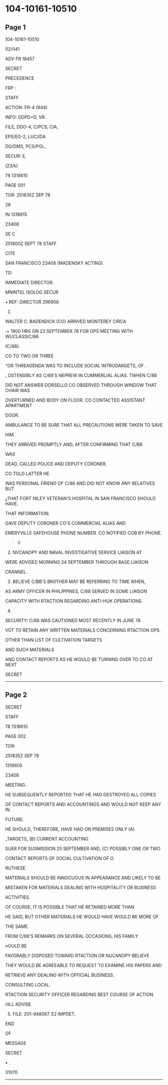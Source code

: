 # 104-10161-10510

## Page 1

104-10161-10510

02/041

ADV FR 18457

SECRET

PRECEDENCE

FRP :

STAFF

ACTION: FR-4 (944)

INFO: DDPD=D, VR.

FILE, DDO-4, C/PCS, CIA,

EPS/EG-2, LUC/IDA

DG/DMS, PCS/PGL,

SECUR-3,

(23/k)

78 1318615

PAGE 001

TOR: 251835Z SEP 78

28

IN 1318615

23408

SE C

251800Z SEPT 78 STAFF

CITE

SAN FRANCISCO 23408 (MADENSKY ACTING)

TD:

IMMEDIATE DIRECTOR.

MNINTEL ISOLOG SECUR

• REF: DIRECTOR 296906

1.

WALTER C. BADENDICK (CO) ARRIVED MONTEREY CIRCA

:= 1900 HRS ON 23 SEPTEMBER 78 FOR OPS MEETING WITH WUCLASSIC/88

(C/88).

CO TO TWO OR THREE

"OR THREAGENDA WAS TO INCLUDE SOCIAL INTRODARGETS, OF .

, OSTENSIBLY AS C/88'S NEPREW IN CUMMERLIAL ALIAS. TWHEN C/88

DID NOT ANSWER DORSELLO CO OBSERVED THROUGH WINDOW THAT CHAIR WAS

OVERTURNED AND BODY ON FLOOR. CO CONTACTED ASSISTANT APARTMENT

DOOR.

AMBULANCE TO BE SURE THAT ALL PRECAUTIONS WERE TAKEN TO SAVE

HIM.

THEY ARRIVED PROMPTLY AND, AFTER CONFIRMING THAT C/B8

WAS

DEAD, CALLED POLICE AND DEPUTY CORONER.

CO TOLD LATTER HE

WAS PERSONAL FRIEND OF C/88 AND DID NOT KNOW ANY RELATIVES BUT

¿THAT FORT NILEY VETERAN'S HOSPITAL IN SAN FRANCISCO SHOULD HAVE.

THAT INFORMATION.

GAVE DEPUTY CORONER CO'S COMMERCIAL ALIAS AND

EMERYVILLE SAFEHOUSE PHONE NUMBER. CO NOTIFIED COB BY PHONE.

>9

2. NVCANOPY AND NAVAL INVESTIGATIVE SERVICE LIAISON AT

WERE ADVISED MORNING 24 SEPTEMBER THROUGH BASE LIAISON

CRANNEL.

3. BELIEVE C/BB'S BROTHER MAY BE REFERRING TO TIME WHEN,

AS ARMY OFFICER IN PHILIPPINES, C/88 SERVED IN SOME LIAISON

CAPACITY WITH RTACTION REGARDING ANTI-HUK OPERATIONS.

4.

SECURITY: C/88 WAS CAUTIONED MOST RECENTLY IN JUNE 78

VOT TO RETAIN ANY WRITTEN MATERIALS CONCERNING RTACTION OPS.

OTHER THAN LIST OF CULTIVATION TARGETS

AND SUCH MATERIALS

AND CONTACT REPORTS AS HE WOULD BE TURNING OVER TO CO AT NEXT

SECRET

---

## Page 2

SECRET

STAFF

78 1318615

PAGE 002

TOR:

251835Z SEP 78

1318605

23408

MEETING.

HE SUBSEQUENTLY REPORTED THAT HE HAD DESTROYED ALL COPIES

OF CONTACT REPORTS AND ACCOUNTINGS AND WOULD NOT KEEP ANY IN

FUTURE.

HE SHOULD, THEREFORE, HAVE HAD ON PREMISES ONLY (A)

_TARGETS, (B) CURRENT ACCOUNTING

SUER FOR SUSMISSION 25 SEPTEMBER AND, (C) POSSIBLY ONE OR TWO

CONTACT REPORTS OF SOCIAL CULTIVATION OF O

RUTHESE

MATERIALS SHOULD BE INNOCUOUS IN APPEARANCE AND LIKELY TO BE

MISTAKEN FOR MATERIALS DEALING WITH HOSPITALITY OR BUSINESS

ACTIVITIES.

OF COURSE, IT IS POSSIBLE THAT HE RETAINED MORE THAN

HE SAID, BUT OTHER MATERIALS HE WOULD HAVE WOULD BE MORE OF

THE SAME.

FROM C/88'S REMARKS ON SEVERAL OCCASIONS, HIS FAMILY

nOULD BE

FAVORABLY DISPOSED TOWARD RTACTION OR NUCANOPY BELIEVE

THEY WOULD BE AGREEABLE TO REQUEST TO EXAMINE HIS PAPERS AND

RETRIEVE ANY DEALING WITH OFFICIAL BUSINESS.

CONSULTING LOCAL.

RTACTION SECURITY OFFICER REGARDING BEST COURSE OF ACTION.

riILL ADVISE.

5. FILE: 201-948067. E2 IMPDET.

END

OF

MESSAGE

SECRET

• .

31070

---

